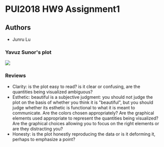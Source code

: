 # PUI2018 HW9 Assignment1

## Authors
- Junru Lu

### Yavuz Sunor's plot
![](https://github.com/LuJunru/PUI2018_ys3226/blob/master/HW8_ys3226/Figure1.png) 

### Reviews
- Clarity: is the plot easy to read? is it clear or confusing, are the quantities being visualized ambiguous?
- Esthetic: beautiful is a subjective judgment: you should not judge the plot on the basis of whether you think it is "beautiful", but you should judge whether its esthetic is functional to what it is meant to communicate. Are the colors chosen appropriately? Are the graphical elements used appropriate to represent the quantities being visualized? Are the graphical choices allowing you to focus on the right elements or are they distracting you?
- Honesty: is the plot honestly reproducing the data or is it deforming it, perhaps to emphasize a point?
